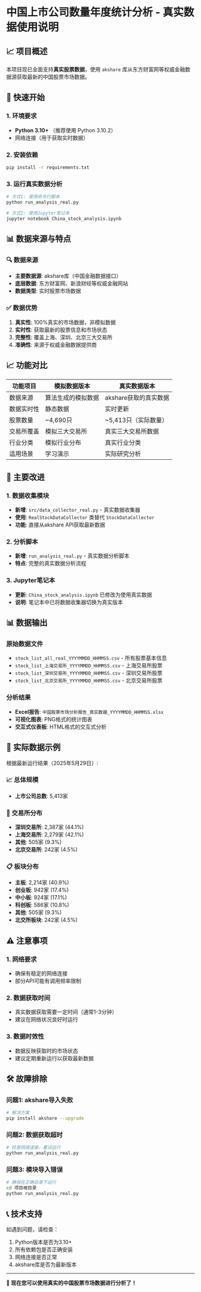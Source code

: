 # 中国上市公司数量年度统计分析 - 真实数据使用说明

## 📈 项目概述

本项目现已全面支持**真实股票数据**，使用 `akshare` 库从东方财富网等权威金融数据源获取最新的中国股票市场数据。

## 🚀 快速开始

### 1. 环境要求
- **Python 3.10+** （推荐使用 Python 3.10.2）
- 网络连接（用于获取实时数据）

### 2. 安装依赖
```bash
pip install -r requirements.txt
```

### 3. 运行真实数据分析
```bash
# 方式1: 使用命令行脚本
python run_analysis_real.py

# 方式2: 使用Jupyter笔记本
jupyter notebook China_stock_analysis.ipynb
```

## 📊 数据来源与特点

### 🔍 数据来源
- **主要数据源**: akshare库（中国金融数据接口）
- **底层数据**: 东方财富网、新浪财经等权威金融网站
- **数据类型**: 实时股票市场数据

### ✅ 数据优势
1. **真实性**: 100%真实的市场数据，非模拟数据
2. **实时性**: 获取最新的股票信息和市场状态
3. **完整性**: 覆盖上海、深圳、北京三大交易所
4. **准确性**: 来源于权威金融数据提供商

## 📈 功能对比

| 功能项目 | 模拟数据版本 | 真实数据版本 |
|---------|------------|------------|
| 数据来源 | 算法生成的模拟数据 | akshare获取的真实数据 |
| 数据实时性 | 静态数据 | 实时更新 |
| 股票数量 | ~4,690只 | ~5,413只（实际数量） |
| 交易所覆盖 | 模拟三大交易所 | 真实三大交易所数据 |
| 行业分类 | 模拟行业分布 | 真实行业分类 |
| 适用场景 | 学习演示 | 实际研究分析 |

## 🔄 主要改进

### 1. 数据收集模块
- **新增**: `src/data_collector_real.py` - 真实数据收集器
- **使用**: `RealStockDataCollector` 类替代 `StockDataCollector`
- **功能**: 直接从akshare API获取最新数据

### 2. 分析脚本
- **新增**: `run_analysis_real.py` - 真实数据分析脚本
- **特点**: 完整的真实数据分析流程

### 3. Jupyter笔记本
- **更新**: `China_stock_analysis.ipynb` 已修改为使用真实数据
- **说明**: 笔记本中已将数据收集器切换为真实版本

## 📊 数据输出

### 原始数据文件
- `stock_list_all_real_YYYYMMDD_HHMMSS.csv` - 所有股票基本信息
- `stock_list_上海交易所_YYYYMMDD_HHMMSS.csv` - 上海交易所股票
- `stock_list_深圳交易所_YYYYMMDD_HHMMSS.csv` - 深圳交易所股票
- `stock_list_北京交易所_YYYYMMDD_HHMMSS.csv` - 北京交易所股票

### 分析结果
- **Excel报告**: `中国股票市场分析报告_真实数据_YYYYMMDD_HHMMSS.xlsx`
- **可视化图表**: PNG格式的统计图表
- **交互式仪表板**: HTML格式的交互式分析

## 🎯 实际数据示例

根据最新运行结果（2025年5月29日）:

### 📈 总体规模
- **上市公司总数**: 5,413家

### 🏢 交易所分布
- **深圳交易所**: 2,387家 (44.1%)
- **上海交易所**: 2,279家 (42.1%)
- **其他**: 505家 (9.3%)
- **北京交易所**: 242家 (4.5%)

### 📋 板块分布
- **主板**: 2,214家 (40.9%)
- **创业板**: 942家 (17.4%)
- **中小板**: 924家 (17.1%)
- **科创板**: 586家 (10.8%)
- **其他**: 505家 (9.3%)
- **北交所板块**: 242家 (4.5%)

## ⚠️ 注意事项

### 1. 网络要求
- 确保有稳定的网络连接
- 部分API可能有调用频率限制

### 2. 数据获取时间
- 真实数据获取需要一定时间（通常1-3分钟）
- 建议在网络状况良好时运行

### 3. 数据时效性
- 数据反映获取时的市场状态
- 建议定期重新运行以获取最新数据

## 🛠️ 故障排除

### 问题1: akshare导入失败
```bash
# 解决方案
pip install akshare --upgrade
```

### 问题2: 数据获取超时
```bash
# 检查网络连接，重试运行
python run_analysis_real.py
```

### 问题3: 模块导入错误
```bash
# 确保在正确目录下运行
cd 项目根目录
python run_analysis_real.py
```

## 📞 技术支持

如遇到问题，请检查：
1. Python版本是否为3.10+
2. 所有依赖包是否正确安装
3. 网络连接是否正常
4. akshare库是否为最新版本

---

**🎉 现在您可以使用真实的中国股票市场数据进行分析了！** 